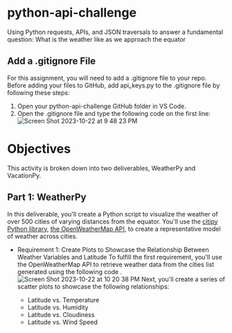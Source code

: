 # python-api-challenge
Using Python requests, APIs, and JSON traversals to answer a fundamental question:  What is the weather like as we approach the equator

## Add a .gitignore File
For this assignment, you will need to add a .gitignore file to your repo.
Before adding your files to GitHub, add api_keys.py to the .gitignore file by following these steps:
   1. Open your python-api-challenge GitHub folder in VS Code.
   2. Open the .gitignore file and type the following code on the first line:
      ![Screen Shot 2023-10-22 at 9 48 23 PM](https://github.com/dilqvl62/python-api-challenge/assets/107519883/74928780-49b6-481c-8e1d-0c090d059013)

# Objectives 
This activity is broken down into two deliverables, WeatherPy and VacationPy.
## Part 1: WeatherPy
In this deliverable, you'll create a Python script to visualize the weather of over 500 cities of varying distances from the equator. You'll use the [citipy Python library](https://pypi.org/project/citipy/), [the OpenWeatherMap API](https://openweathermap.org/api),  to create a representative model of weather across cities.

* Requirement 1: Create Plots to Showcase the Relationship Between Weather Variables and Latitude
   To fulfill the first requirement, you'll use the OpenWeatherMap API to retrieve weather data from the cities list generated using the following code .
   ![Screen Shot 2023-10-22 at 10 20 38 PM](https://github.com/dilqvl62/python-api-challenge/assets/107519883/bd5a514a-fc0b-44eb-8407-99d27e7fef46)
   Next, you'll create a series of scatter plots to showcase the following relationships:

   * Latitude vs. Temperature 
   * Latitude vs. Humidity
   * Latitude vs. Cloudiness
   * Latitude vs. Wind Speed




      


